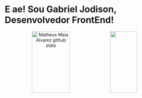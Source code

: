 # E ae! Sou Gabriel Jodison, Desenvolvedor FrontEnd!


<div align="center">  
  <img width="49%" height="195px" src="https://github-readme-stats.vercel.app/api?username=GabrielJodisoon&show_icons=true&count_private=true&hide_border=true&title_color=00bfbf&icon_color=00bfbf&text_color=c9d1d9&bg_color=0d1117" alt="Matheus Maia Alvarez github stats" /> 
  <img width="41%" height="195px" src="https://github-readme-stats.vercel.app/api/top-langs/?username=GabrielJodisoon&layout=compact&hide_border=true&title_color=00bfbf&text_color=00bfbf&bg_color=0d1117" />
</div>
